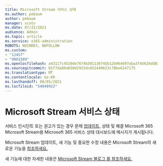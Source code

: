 ```yaml
---
title: Microsoft Stream 서비스 상태
ms.author: pebaum
author: pebaum
manager: scotv
ms.date: 07/22/2021
audience: Admin
ms.topic: article
ms.service: o365-administration
ROBOTS: NOINDEX, NOFOLLOW
ms.custom:
- "12457"
- "9001509"
ms.openlocfilehash: a43117c4520de7674b301130745b12b964d97aba3f45626dd83517f8cbae592d
ms.sourcegitcommit: b5f7da89a650d2915dc652449623c78be6247175
ms.translationtype: MT
ms.contentlocale: ko-KR
ms.lasthandoff: 08/05/2021
ms.locfileid: "54049922"
---
```

# <a name="microsoft-stream-service-health"></a>Microsoft Stream 서비스 상태

서비스 인시던트 또는 권고가 있는 경우 문제 [업데이트,](https://admin.microsoft.com/AdminPortal/Home#/servicehealth) 상태 및 해결 Microsoft 365 Microsoft Stream용 Microsoft 365 서비스 상태 대시보드에 메시지가 게시됩니다.

Microsoft Stream 업데이트, 새 기능 및 중요한 수정 내용은 Microsoft Stream의 새로운 기능을 [참조하세요.](https://aka.ms/StreamNew)

새 기능에 대한 자세한 내용은 [Microsoft Stream 블로그 를 참조하세요.](https://aka.ms/StreamBlog)

